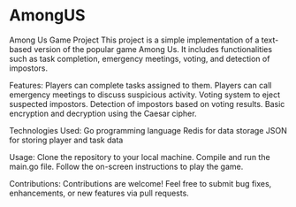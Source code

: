 # AmongUS
Among Us Game Project
This project is a simple implementation of a text-based version of the popular game Among Us. It includes functionalities such as task completion, emergency meetings, voting, and detection of impostors.

Features:
Players can complete tasks assigned to them.
Players can call emergency meetings to discuss suspicious activity.
Voting system to eject suspected impostors.
Detection of impostors based on voting results.
Basic encryption and decryption using the Caesar cipher.

Technologies Used:
Go programming language
Redis for data storage
JSON for storing player and task data

Usage:
Clone the repository to your local machine.
Compile and run the main.go file.
Follow the on-screen instructions to play the game.

Contributions:
Contributions are welcome! Feel free to submit bug fixes, enhancements, or new features via pull requests.
